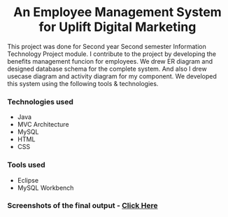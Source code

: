<h1 align="center">An Employee Management System for Uplift Digital Marketing</h1>

<p> This project was done for Second year Second semester Information Technology Project module. I contribute to the project by developing
  the benefits management funcion for employees. We drew ER diagram and designed database schema for the complete system. And also I drew
  usecase diagram and activity diagram for my component. We developed this system using the following tools & technologies.</p>
  
<h3>Technologies used</h3>
<ul>
  <li>Java</li>
  <li>MVC Architecture</li>
  <li>MySQL</li>
  <li>HTML</li>
  <li>CSS</li>
</ul>

<h3>Tools used</h3>
<ul>
  <li>Eclipse</li>
  <li>MySQL Workbench</li>
</ul>

<h3>Screenshots of the final output - <a href="https://drive.google.com/drive/folders/1I--dn8uqdgTJFJRJFx9cyk-fFkWBDrPS?usp=sharing">Click Here</a></h3>
